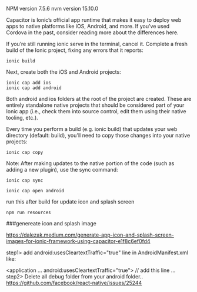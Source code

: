 NPM version 7.5.6
nvm version 15.10.0

Capacitor is Ionic’s official app runtime that makes it easy to deploy web apps to native platforms like iOS, Android, and more. If you’ve used Cordova in the past, consider reading more about the differences here.

If you’re still running ionic serve in the terminal, cancel it. Complete a fresh build of the Ionic project, fixing any errors that it reports:
```
ionic build
```
Next, create both the iOS and Android projects:
```
ionic cap add ios
ionic cap add android
```
Both android and ios folders at the root of the project are created. These are entirely standalone native projects that should be considered part of your Ionic app (i.e., check them into source control, edit them using their native tooling, etc.).

Every time you perform a build (e.g. ionic build) that updates your web directory (default: build), you'll need to copy those changes into your native projects:

```
ionic cap copy
```

Note: After making updates to the native portion of the code (such as adding a new plugin), use the sync command:

```
ionic cap sync
```
```
ionic cap open android
```

run this after build for update icon and splash screen
```
npm run resources
```

###genereate icon and splash image

https://dalezak.medium.com/generate-app-icon-and-splash-screen-images-for-ionic-framework-using-capacitor-e1f8c6ef0fd4



step1>
add android:usesCleartextTraffic="true" line in AndroidManifest.xml like:

<application
...
android:usesCleartextTraffic="true"> // add this line
...
step2>
Delete all debug folder from your android folder..
https://github.com/facebook/react-native/issues/25244
